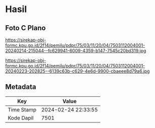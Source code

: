 # Hasil

## Foto C Plano

https://sirekap-obj-formc.kpu.go.id/2f14/pemilu/pdpr/75/03/11/20/04/7503112004001-20240214-215044--fc629941-6009-4359-b147-7545c20bd319.jpg

https://sirekap-obj-formc.kpu.go.id/2f14/pemilu/pdpr/75/03/11/20/04/7503112004001-20240223-202825--6139c63b-c629-4e6d-9900-cbaeee8d79a6.jpg


## Metadata

| Key        | Value               |
| ---------- | ------------------- |
| Time Stamp | 2024-02-24 22:33:55 |
| Kode Dapil | 7501                |



